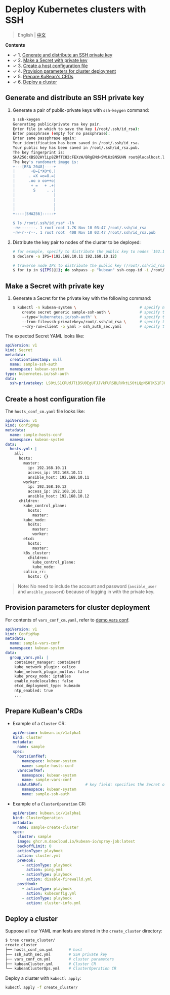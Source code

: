 # Deploy Kubernetes clusters with SSH

> English | [中文](../zh/sshkey_deploy_cluster.md)

**Contents**

* ✓ 1. [Generate and distribute an SSH private key](#generate-and-distribute-an-ssh-private-key)
* ✓ 2. [Make a Secret with private key](#make-a-secret-with-private-key)
* ✓ 3. [Create a host configuration file](#create-a-host-configuration-file)
* ✓ 4. [Provision parameters for cluster deployment](#provision-parameters-for-cluster-deployment)
* ✓ 5. [Prepare KuBean's CRDs](#prepare-kubeans-crds)
* ✓ 6. [Deploy a cluster](#deploy-a-cluster)

## Generate and distribute an SSH private key

1. Generate a pair of public-private keys with `ssh-keygen` command:

    ``` bash
    $ ssh-keygen
    Generating public/private rsa key pair.
    Enter file in which to save the key (/root/.ssh/id_rsa):
    Enter passphrase (empty for no passphrase):
    Enter same passphrase again:
    Your identification has been saved in /root/.ssh/id_rsa.
    Your public key has been saved in /root/.ssh/id_rsa.pub.
    The key fingerprint is:
    SHA256:XBSD2HY1Lp8ZRfTC82cFEXzW/BRgEMd+SWiKzBNSUHN root@localhost.localdomain
    The key's randomart image is:
    +---[RSA 2048]----+
    |       +B=E*XO*O.|
    |      . =X =o=O.=|
    |      .oo o oo++o|
    |       + =   + .+|
    |        S     . .|
    |                 |
    |                 |
    |                 |
    |                 |
    +----[SHA256]-----+

    $ ls /root/.ssh/id_rsa* -lh
    -rw-------. 1 root root 1.7K Nov 10 03:47 /root/.ssh/id_rsa         # 私钥
    -rw-r--r--. 1 root root  408 Nov 10 03:47 /root/.ssh/id_rsa.pub     # 公钥
    ```

2. Distribute the key pair to nodes of the cluster to be deployed:

    ``` bash
    # for example, specify to distribute the public key to nodes `192.168.10.11` and `192.168.10.12`.
    $ declare -a IPS=(192.168.10.11 192.168.10.12)

    # traverse node IPs to distribute the public key (/root/.ssh/id_rsa.pub) with the presumptive account/password: root/kubean
    $ for ip in ${IPS[@]}; do sshpass -p "kubean" ssh-copy-id -i /root/.ssh/id_rsa.pub -o StrictHostKeyChecking=no root@$ip; done
    ```

## Make a Secret with private key

1. Generate a Secret for the private key with the following command:

    ``` bash
    $ kubectl -n kubean-system \                            # specify namespace: kubean-system
        create secret generic sample-ssh-auth \             # specify the name of Secret: sample-ssh-auth
        --type='kubernetes.io/ssh-auth' \                   # specify the type of Secret: kubernetes.io/ssh-auth
        --from-file=ssh-privatekey=/root/.ssh/id_rsa \      # specify the filepath of the ssh private key
        --dry-run=client -o yaml > ssh_auth_sec.yaml        # specify the target path of the new Secret YAML
    ```

The expected Secret YAML looks like:

``` yaml
apiVersion: v1
kind: Secret
metadata:
  creationTimestamp: null
  name: sample-ssh-auth
  namespace: kubean-system
type: kubernetes.io/ssh-auth
data:
  ssh-privatekey: LS0tLS1CRUdJTiBSU0EgUFJJVkFURSBLRVktLS0tLQpNSUlKS1FJQkFBS0NBZ0VBdWVDbC8rSng1b0RT...
```

## Create a host configuration file

The `hosts_conf_cm.yaml` file looks like:

``` yaml
apiVersion: v1
kind: ConfigMap
metadata:
  name: sample-hosts-conf
  namespace: kubean-system
data:
  hosts.yml: |
    all:
      hosts:
        master:
          ip: 192.168.10.11
          access_ip: 192.168.10.11
          ansible_host: 192.168.10.11
        worker:
          ip: 192.168.10.12
          access_ip: 192.168.10.12
          ansible_host: 192.168.10.12
      children:
        kube_control_plane:
          hosts:
            master:
        kube_node:
          hosts:
            master:
            worker:
        etcd:
          hosts:
            master:
        k8s_cluster:
          children:
            kube_control_plane:
            kube_node:
        calico_rr:
          hosts: {}
```

> Note: No need to include the account and password (`ansible_user` and `ansible_password`) because of logging in with the private key.

## Provision parameters for cluster deployment

For contents of `vars_conf_cm.yaml`, refer to [demo vars conf](../../artifacts/demo/vars-conf-cm.yml).

``` yaml
apiVersion: v1
kind: ConfigMap
metadata:
  name: sample-vars-conf
  namespace: kubean-system
data:
  group_vars.yml: |
    container_manager: containerd
    kube_network_plugin: calico
    kube_network_plugin_multus: false
    kube_proxy_mode: iptables
    enable_nodelocaldns: false
    etcd_deployment_type: kubeadm
    ntp_enabled: true
    ...
```

## Prepare KuBean's CRDs

* Example of a `Cluster` CR:

    ``` yaml
    apiVersion: kubean.io/v1alpha1
    kind: Cluster
    metadata:
      name: sample
    spec:
      hostsConfRef:
        namespace: kubean-system
        name: sample-hosts-conf
      varsConfRef:
        namespace: kubean-system
        name: sample-vars-conf
      sshAuthRef:                   # key field: specifies the Secret of the ssh private key for cluster deployment
        namespace: kubean-system
        name: sample-ssh-auth
    ```

* Example of a `ClusterOperation` CR:

    ``` yaml
    apiVersion: kubean.io/v1alpha1
    kind: ClusterOperation
    metadata:
      name: sample-create-cluster
    spec:
      cluster: sample
      image: ghcr.m.daocloud.io/kubean-io/spray-job:latest
      backoffLimit: 0
      actionType: playbook
      action: cluster.yml
      preHook:
        - actionType: playbook
          action: ping.yml
        - actionType: playbook
          action: disable-firewalld.yml
      postHook:
        - actionType: playbook
          action: kubeconfig.yml
        - actionType: playbook
          action: cluster-info.yml
    ```

## Deploy a cluster

Suppose all our YAML manifests are stored in the `create_cluster` directory:

``` bash
$ tree create_cluster/
create_cluster
├── hosts_conf_cm.yml       # host 
├── ssh_auth_sec.yml        # SSH private key
├── vars_conf_cm.yml        # cluster parameters
├── kubeanCluster.yml       # Cluster CR
└── kubeanClusterOps.yml    # ClusterOperation CR
```

Deploy a cluster with `kubectl apply`:

``` bash
kubectl apply -f create_cluster/
```

